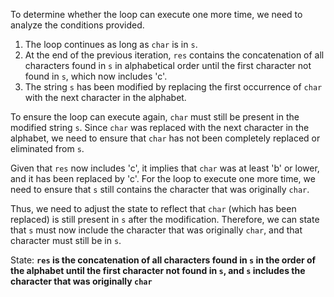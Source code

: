 To determine whether the loop can execute one more time, we need to analyze the conditions provided.

1. The loop continues as long as `char` is in `s`. 
2. At the end of the previous iteration, `res` contains the concatenation of all characters found in `s` in alphabetical order until the first character not found in `s`, which now includes 'c'.
3. The string `s` has been modified by replacing the first occurrence of `char` with the next character in the alphabet.

To ensure the loop can execute again, `char` must still be present in the modified string `s`. Since `char` was replaced with the next character in the alphabet, we need to ensure that `char` has not been completely replaced or eliminated from `s`.

Given that `res` now includes 'c', it implies that `char` was at least 'b' or lower, and it has been replaced by 'c'. For the loop to execute one more time, we need to ensure that `s` still contains the character that was originally `char`.

Thus, we need to adjust the state to reflect that `char` (which has been replaced) is still present in `s` after the modification. Therefore, we can state that `s` must now include the character that was originally `char`, and that character must still be in `s`.

State: **`res` is the concatenation of all characters found in `s` in the order of the alphabet until the first character not found in `s`, and `s` includes the character that was originally `char`**